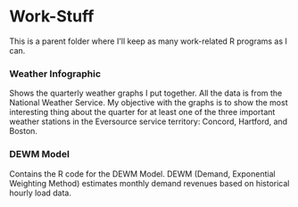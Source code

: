 # Work-Stuff
This is a parent folder where I'll keep as many work-related R programs as I can.

### Weather Infographic
Shows the quarterly weather graphs I put together. All the data is from the National Weather Service. My objective with the graphs is to show the most interesting thing about the quarter for at least one of the three important weather stations in the Eversource service territory: Concord, Hartford, and Boston.


### DEWM Model
Contains the R code for the DEWM Model. DEWM (Demand, Exponential Weighting Method) estimates monthly demand revenues based on historical hourly load data.
